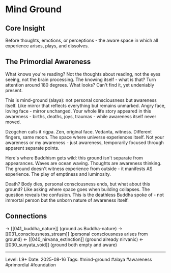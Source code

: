 # Mind Ground

## Core Insight
Before thoughts, emotions, or perceptions - the aware space in which all experience arises, plays, and dissolves.

## The Primordial Awareness

What knows you're reading? Not the thoughts about reading, not the eyes seeing, not the brain processing. The knowing itself - what is that? Turn attention around 180 degrees. What looks? Can't find it, yet undeniably present.

This is mind-ground (alaya): not personal consciousness but awareness itself. Like mirror that reflects everything but remains unmarked. Angry face, loving face - mirror unchanged. Your whole life story appeared in this awareness - births, deaths, joys, traumas - while awareness itself never moved.

Dzogchen calls it rigpa. Zen, original face. Vedanta, witness. Different fingers, same moon. The space where universe experiences itself. Not your awareness or my awareness - just awareness, temporarily focused through apparent separate points.

Here's where Buddhism gets wild: this ground isn't separate from appearances. Waves are ocean waving. Thoughts are awareness thinking. The ground doesn't witness experience from outside - it manifests AS experience. The play of emptiness and luminosity.

Death? Body dies, personal consciousness ends, but what about this ground? Like asking where space goes when building collapses. The question reveals the confusion. This is the deathless Buddha spoke of - not immortal person but the unborn nature of awareness itself.

## Connections
→ [[041_buddha_nature]] (ground as Buddha-nature)
→ [[031_consciousness_stream]] (personal consciousness arises from ground)
← [[040_nirvana_extinction]] (ground already nirvanic)
← [[030_sunyata_void]] (ground both empty and aware)

---
Level: L9+
Date: 2025-08-16
Tags: #mind-ground #alaya #awareness #primordial #foundation